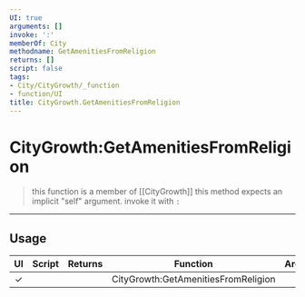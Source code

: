 ```yaml
---
UI: true
arguments: []
invoke: ':'
memberOf: City
methodname: GetAmenitiesFromReligion
returns: []
script: false
tags:
- City/CityGrowth/_function
- function/UI
title: CityGrowth.GetAmenitiesFromReligion
---
```

# CityGrowth:GetAmenitiesFromReligion
> this function is a member of [[CityGrowth]]
> this method expects an implicit "self" argument. invoke it with `:`
-----
## Usage
|  UI | Script | Returns | Function | Arguments |
|:---:|:------:|-------:|:--------:|:---------|
|✓| ||CityGrowth:GetAmenitiesFromReligion||
